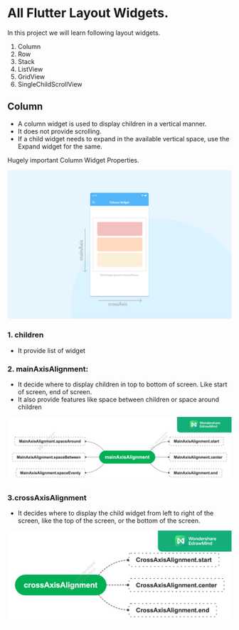 # All Flutter Layout Widgets.

In this project we will learn following layout widgets.
1. Column
2. Row
3. Stack
4. ListView
5. GridView
6. SingleChildScrollView



## Column
- A column widget is used to display children in a vertical manner.
- It does not provide scrolling.
- If a child widget needs to expand in the available vertical space, use the Expand widget for the same.

Hugely important Column Widget Properties.

![me](https://github.com/sach-shelar/Flutter-Tutorials/blob/2ecfd0a26cd9a0dd7a6b534f61eb51c7eab4ea12/Images/ColumnWidget.png)

### 1. children 
- It provide list of widget
	
### 2. mainAxisAlignment: 
- It decide where to display children in top to bottom of screen. Like start of screen, end of screen.
- It also provide features like space between children or space around children

![me](https://github.com/sach-shelar/Flutter-Tutorials/blob/ecf258af1b02594e38881d9863f511c36a61726f/Images/mainAxisAlignment.png)

### 3.crossAxisAlignment
- It decides where to display the child widget from left to right of the screen, like the top of the screen, or the bottom of the screen.

![me](https://github.com/sach-shelar/Flutter-Tutorials/blob/3c638c27e04668de3195b4925c55b51c2ace3f69/Images/crossAxisAlignment.png)
